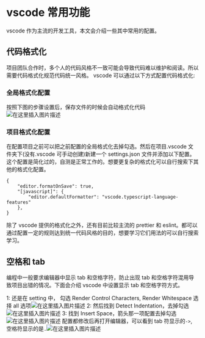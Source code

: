 ﻿# vscode 常用功能

vscode 作为主流的开发工具，本文会介绍一些其中常用的配置。

## 代码格式化

项目团队合作时，多个人的代码风格不一致可能会导致代码难以维护和阅读。所以需要代码格式化规范代码统一风格。 vscode 可以通过以下方式配置代码格式化:

### 全局格式化配置

按照下图的步骤设置后，保存文件的时候会自动格式化代码![在这里插入图片描述](https://img-blog.csdnimg.cn/275755ed18c841e890cb8bb2350a21a5.png)

### 项目格式化配置

在配置项目之前可以把之前配置的全局格式化去掉勾选。然后在项目.vscode 文件夹下(没有.vscode 可手动创建)新建一个 settings.json 文件并添加以下配置。这个配置是简化过的，自测是正常工作的。想要更复杂的格式化可以自行搜索下其他的格式化配置。

```
{
    "editor.formatOnSave": true,
    "[javascript]": {
        "editor.defaultFormatter": "vscode.typescript-language-features"
    },
}
```

除了 vscode 提供的格式化之外，还有目前比较主流的 prettier 和 eslint。都可以通过配置一定的规则达到统一代码风格的目的，想要学习它们用法的可以自行搜索学习。

## 空格和 tab

编程中一般要求编辑器中显示 tab 和空格字符，防止出现 tab 和空格字符混用导致项目出错的情况。下面会介绍 vscode 中设置显示 tab 和空格字符方式。

1: 还是在 setting 中， 勾选 Render Control Characters, Render Whitespace 选择 all 选项![在这里插入图片描述](https://img-blog.csdnimg.cn/761457c697cc4baf80f89af5cd7c64bf.png)
2: 然后找到 Detect Indentation，去掉勾选![在这里插入图片描述](https://img-blog.csdnimg.cn/3f6654f686c942749574f754866426fd.png)
3: 找到 Insert Space，箭头那一项配置去掉勾选![在这里插入图片描述](https://img-blog.csdnimg.cn/48d671ed6c6e4a4ab375b92a2c4244fe.png)
配置都修改后再打开编辑器，可以看到 tab 符显示的`->`, 空格符显示的是`.`![在这里插入图片描述](https://img-blog.csdnimg.cn/7798b767913f422eb465708c491e6a24.png)
